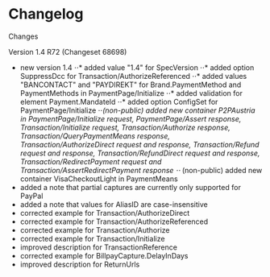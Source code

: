 # Changelog

Changes

Version 1.4 R72 (Changeset 68698)

* new version 1.4
⋅⋅* added value "1.4" for SpecVersion
⋅⋅* added option SuppressDcc for Transaction/AuthorizeReferenced
⋅⋅* added values "BANCONTACT" and "PAYDIREKT" for Brand.PaymentMethod and PaymentMethods in PaymentPage/Initialize
⋅⋅* added validation for element Payment.MandateId
⋅⋅* added option ConfigSet for PaymentPage/Initialize
⋅⋅*(non-public) added new container P2PAustria in PaymentPage/Initialize request, PaymentPage/Assert response, Transaction/Initialize request, Transaction/Authorize response, Transaction/QueryPaymentMeans response, Transaction/AuthorizeDirect request and response, Transaction/Refund request and response, Transaction/RefundDirect request and response, Transaction/RedirectPayment request and Transaction/AssertRedirectPayment response
⋅⋅* (non-public) added new container VisaCheckoutLight in PaymentMeans
* added a note that partial captures are currently only supported for PayPal
* added a note that values for AliasID are case-insensitive
* corrected example for Transaction/AuthorizeDirect
* corrected example for Transaction/AuthorizeReferenced
* corrected example for Transaction/Authorize
* corrected example for Transaction/Initialize
* improved description for TransactionReference
* corrected example for BillpayCapture.DelayInDays
* improved description for ReturnUrls
